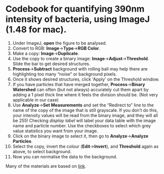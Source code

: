Codebook for quantifying 390nm intensity of bacteria, using ImageJ (1.48 for mac).
====

1. Under ImageJ, **open** the figure to be analysed.
2. Convert to RGB: **Image**->**Type**->**RGB Color**.
3. Make a copy: **Image**->**Duplicate**.
4. Use the copy to create a binary image: **Image**->**Adjust**->**Threshold**. Slide the bar to get desired structures.
5. **Process**->**Subtract** background with rolling ball may help there are highlighting too many “noise” or background pixels. 
6. Once it shows desired structures, click 'Apply' on the Threshold window.
7. If you have particles that have merged together, **Process**->**Binary Watershed** can often (but not always) accurately cut them apart by adding a 1 pixel thick line where it feels the division should be. (Not very applicable in our case)
8. Use **Analyze**->**Set Measurements** and set the “Redirect to” line to the name of the copy of the image that is still grayscale. If you don’t do this, your intensity values will be read from the binary image, and they will all be 255! Checking *display label* will label your data table with the image name and particle number. Use the checkboxes to select which grey value statistics you want from your image.
9. Click on the binary image to select it, then go to **Analyze**->**Analyze Particles**.
10. Select the copy, invert the colour (**Edit**->**Invert**), and **Threshold** again as above, to select background. 
11. Now you can normalise the data to the background.

Many of the materials are based on [link](http://www.unige.ch/medecine/bioimaging/tricks/imagejtutorials/Quantification.pdf).